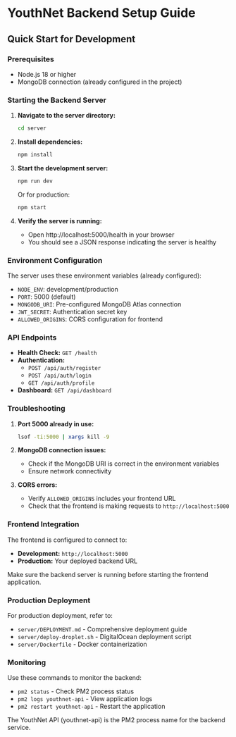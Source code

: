
# YouthNet Backend Setup Guide

## Quick Start for Development

### Prerequisites
- Node.js 18 or higher
- MongoDB connection (already configured in the project)

### Starting the Backend Server

1. **Navigate to the server directory:**
   ```bash
   cd server
   ```

2. **Install dependencies:**
   ```bash
   npm install
   ```

3. **Start the development server:**
   ```bash
   npm run dev
   ```
   
   Or for production:
   ```bash
   npm start
   ```

4. **Verify the server is running:**
   - Open http://localhost:5000/health in your browser
   - You should see a JSON response indicating the server is healthy

### Environment Configuration

The server uses these environment variables (already configured):
- `NODE_ENV`: development/production
- `PORT`: 5000 (default)
- `MONGODB_URI`: Pre-configured MongoDB Atlas connection
- `JWT_SECRET`: Authentication secret key
- `ALLOWED_ORIGINS`: CORS configuration for frontend

### API Endpoints

- **Health Check:** `GET /health`
- **Authentication:** 
  - `POST /api/auth/register`
  - `POST /api/auth/login`
  - `GET /api/auth/profile`
- **Dashboard:** `GET /api/dashboard`

### Troubleshooting

1. **Port 5000 already in use:**
   ```bash
   lsof -ti:5000 | xargs kill -9
   ```

2. **MongoDB connection issues:**
   - Check if the MongoDB URI is correct in the environment variables
   - Ensure network connectivity

3. **CORS errors:**
   - Verify `ALLOWED_ORIGINS` includes your frontend URL
   - Check that the frontend is making requests to `http://localhost:5000`

### Frontend Integration

The frontend is configured to connect to:
- **Development:** `http://localhost:5000`
- **Production:** Your deployed backend URL

Make sure the backend server is running before starting the frontend application.

### Production Deployment

For production deployment, refer to:
- `server/DEPLOYMENT.md` - Comprehensive deployment guide
- `server/deploy-droplet.sh` - DigitalOcean deployment script
- `server/Dockerfile` - Docker containerization

### Monitoring

Use these commands to monitor the backend:
- `pm2 status` - Check PM2 process status
- `pm2 logs youthnet-api` - View application logs
- `pm2 restart youthnet-api` - Restart the application

The YouthNet API (youthnet-api) is the PM2 process name for the backend service.
